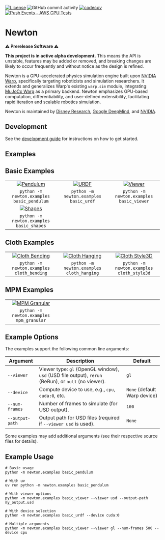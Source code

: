 [![License](https://img.shields.io/badge/License-Apache_2.0-blue.svg)](https://opensource.org/licenses/Apache-2.0)
![GitHub commit activity](https://img.shields.io/github/commit-activity/m/newton-physics/newton/main)
[![codecov](https://codecov.io/gh/newton-physics/newton/graph/badge.svg?token=V6ZXNPAWVG)](https://codecov.io/gh/newton-physics/newton)
[![Push Events - AWS GPU Tests](https://github.com/newton-physics/newton/actions/workflows/push_aws_gpu_tests.yml/badge.svg)](https://github.com/newton-physics/newton/actions/workflows/push_aws_gpu_tests.yml)

# Newton

**⚠️ Prerelease Software ⚠️**

**This project is in active alpha development.** This means the API is unstable, features may be added or removed, and
breaking changes are likely to occur frequently and without notice as the design is refined.

Newton is a GPU-accelerated physics simulation engine built upon [NVIDIA Warp](https://github.com/NVIDIA/warp),
specifically targeting roboticists and simulation researchers.
It extends and generalizes Warp's existing `warp.sim` module, integrating
[MuJoCo Warp](https://github.com/google-deepmind/mujoco_warp) as a primary backend.
Newton emphasizes GPU-based computation, differentiability, and user-defined extensibility, facilitating rapid iteration
and scalable robotics simulation.

Newton is maintained by [Disney Research](https://www.disneyresearch.com/), [Google DeepMind](https://deepmind.google/),
and [NVIDIA](https://www.nvidia.com/).

## Development

See the [development guide](https://newton-physics.github.io/newton/development-guide.html) for instructions on how to
get started.

## Examples

## Basic Examples

<table>
  <tr>
    <td align="center" width="33%">
      <a href="newton/examples/basic/example_basic_pendulum.py">
        <img src="docs/images/examples/example_basic_pendulum.jpg" alt="Pendulum">
      </a>
    </td>
    <td align="center" width="33%">
      <a href="newton/examples/basic/example_basic_urdf.py">
        <img src="docs/images/examples/example_basic_urdf.jpg" alt="URDF">
      </a>
    </td>
    <td align="center" width="33%">
      <a href="newton/examples/basic/example_basic_viewer.py">
        <img src="docs/images/examples/example_basic_viewer.jpg" alt="Viewer">
      </a>
    </td>
  </tr>
  <tr>
    <td align="center">
      <code>python -m newton.examples basic_pendulum</code>
    </td>
    <td align="center">
      <code>python -m newton.examples basic_urdf</code>
    </td>
    <td align="center">
      <code>python -m newton.examples basic_viewer</code>
    </td>
  </tr>
  <tr>
    <td align="center" width="33%">
      <a href="newton/examples/basic/example_basic_shapes.py">
        <img src="docs/images/examples/example_basic_shapes.jpg" alt="Shapes">
      </a>
    </td>
    <td align="center" width="33%">
      <!-- <a href="newton/examples/basic/example_basic_joints.py">
        <img src="docs/images/examples/example_basic_joints.jpg" alt="Joints">
      </a> -->
    </td>
    <td align="center" width="33%">
      <!-- <a href="newton/examples/basic/example_basic_viewer.py">
        <img src="docs/images/examples/example_basic_viewer.jpg" alt="Viewer">
      </a> -->
    </td>
  </tr>
  <tr>
    <td align="center">
      <code>python -m newton.examples basic_shapes</code>
    </td>
    <td align="center">
      <!-- <code>python -m newton.examples basic_joints</code> -->
    </td>
    <td align="center">
      <!-- <code>python -m newton.examples basic_viewer</code> -->
    </td>
  </tr>
</table>

## Cloth Examples

<table>
  <tr>
    <td align="center" width="33%">
      <a href="newton/examples/cloth/example_cloth_bending.py">
        <img src="docs/images/examples/example_cloth_bending.jpg" alt="Cloth Bending">
      </a>
    </td>
    <td align="center" width="33%">
      <a href="newton/examples/cloth/example_cloth_hanging.py">
        <img src="docs/images/examples/example_cloth_hanging.jpg" alt="Cloth Hanging">
      </a>
    </td>
    <td align="center" width="33%">
      <a href="newton/examples/cloth/example_cloth_style3d.py">
        <img src="docs/images/examples/example_cloth_style3d.jpg" alt="Cloth Style3D">
      </a>
    </td>
  </tr>
  <tr>
    <td align="center">
      <code>python -m newton.examples cloth_bending</code>
    </td>
    <td align="center">
      <code>python -m newton.examples cloth_hanging</code>
    </td>
    <td align="center">
      <code>python -m newton.examples cloth_style3d</code>
    </td>
  </tr>
</table>

## MPM Examples

<table>
  <tr>
    <td align="center" width="33%">
      <a href="newton/examples/mpm/example_mpm_granular.py">
        <img src="docs/images/examples/example_mpm_granular.jpg" alt="MPM Granular">
      </a>
    </td>
    <td align="center" width="33%">
      <!-- Future MPM example -->
    </td>
    <td align="center" width="33%">
      <!-- Future MPM example -->
    </td>
  </tr>
  <tr>
    <td align="center">
      <code>python -m newton.examples mpm_granular</code>
    </td>
    <td align="center">
      <!-- Future MPM example -->
    </td>
    <td align="center">
      <!-- Future MPM example -->
    </td>
  </tr>
</table>

## Example Options

The examples support the following common line arguments:

| Argument        | Description                                                                                         | Default                      |
| --------------- | --------------------------------------------------------------------------------------------------- | ---------------------------- |
| `--viewer`      | Viewer type: `gl` (OpenGL window), `usd` (USD file output), `rerun` (ReRun), or `null` (no viewer). | `gl`                         |
| `--device`      | Compute device to use, e.g., `cpu`, `cuda:0`, etc.                                                  | `None` (default Warp device) |
| `--num-frames`  | Number of frames to simulate (for USD output).                                                      | `100`                        |
| `--output-path` | Output path for USD files (required if `--viewer usd` is used).                                     | `None`                       |

Some examples may add additional arguments (see their respective source files for details).

## Example Usage

    # Basic usage
    python -m newton.examples basic_pendulum

    # With uv
    uv run python -m newton.examples basic_pendulum

    # With viewer options
    python -m newton.examples basic_viewer --viewer usd --output-path my_output.usd

    # With device selection
    python -m newton.examples basic_urdf --device cuda:0

    # Multiple arguments
    python -m newton.examples basic_viewer --viewer gl --num-frames 500 --device cpu
